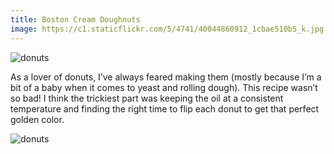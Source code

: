 ```yaml
---
title: Boston Cream Doughnuts
image: https://c1.staticflickr.com/5/4741/40044860912_1cbae510b5_k.jpg
---
```



<img src='https://c1.staticflickr.com/5/4741/40044860912_1cbae510b5_k.jpg' alt='donuts' />

As a lover of donuts, I’ve always feared making them (mostly because I’m a bit of a baby when it comes to yeast and rolling dough). This recipe wasn’t so bad! I think the trickiest part was keeping the oil at a consistent temperature and finding the right time to flip each donut to get that perfect golden color.

![donuts](https://c1.staticflickr.com/5/4666/26204187308_8ffa368cc2_k.jpg)
